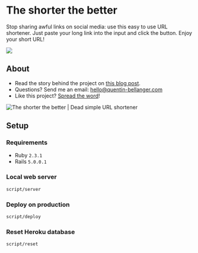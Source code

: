 # The shorter the better
Stop sharing awful links on social media: use this easy to use URL shortener. Just paste your long link into the input and click the button. Enjoy your short URL!

[<img src="http://i.imgur.com/6Dzb0Dw.png">](http://shrtbtr.com)

## About

* Read the story behind the project on [this blog post](https://medium.com/p/ed755cd7c004).
* Questions? Send me an email: [hello@quentin-bellanger.com](mailto:hello@quentin-bellanger.com)
* Like this project? [Spread the word](https://twitter.com/intent/tweet?text=The%20Shorter%20the%20Better%2C%20a%20dead%20simple%20URL%20shortener%20made%20by%20%40bellanger_q%20%E2%9C%82%EF%B8%8F%20http%3A%2F%2Fshrtbtr.com&source=webclient)!

![The shorter the better | Dead simple URL shortener](http://i.imgur.com/YhXG2zh.png)

## Setup

### Requirements

* Ruby `2.3.1`
* Rails `5.0.0.1`

### Local web server

```sh
script/server
```

### Deploy on production

```sh
script/deploy
```

### Reset Heroku database

```sh
script/reset
```
